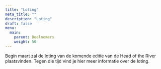 ```yaml
---
title: "Loting"
meta_title: ""
description: "Loting"
draft: false
menu:
  main:
    parent: Deelnemers
    weight: 50
---
```

Begin maart zal de loting van de komende editie van de Head of the River plaatsvinden. Tegen die tijd vind je hier meer informatie over de loting.

<!-- Op 3 maart 2025 vindt de loting plaats. Enkele dagen later kun je hier zien wat je positie in het veld is. -->

<!-- #### De loting is bekend voor de Head of the River 2025.   
Klik op onderstaande link om te zien wat je positie in het veld is.   

<a href="https://regatta.time-team.nl/headoftheriveramstel/2025/draw/events.php" target="_blank"><img alt=""  src="https://time-team.nl/inc/img/timeteam/time-team.gif" width="400"></a> -->

<!-- Voor de specifieke starttijd van je ploeg en de tijd dat je door de Rozenoordbrug moet varen kan je kijken in deze [PDF-file](../../deelnemers/loting/documents/Starttijd_per_ploeg_Head_2024.pdf).
 -->
